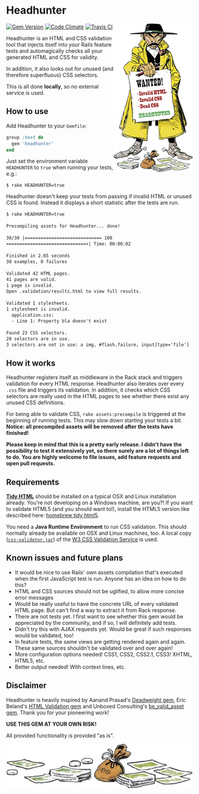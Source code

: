 # Headhunter

<img src="docs/headhunter.png" alt="The headhunter character from Lucky Luke" align="right" />

[![Gem Version](https://badge.fury.io/rb/headhunter.png)](http://badge.fury.io/rb/headhunter)
[![Code Climate](https://codeclimate.com/github/jmuheim/headhunter.png)](https://codeclimate.com/github/jmuheim/headhunter)
[![Travis CI](https://api.travis-ci.org/jmuheim/headhunter.png)](https://travis-ci.org/jmuheim/headhunter)

Headhunter is an HTML and CSS validation tool that injects itself into your Rails feature tests and automagically checks all your generated HTML and CSS for validity.

In addition, it also looks out for unused (and therefore superfluous) CSS selectors.

This is all done **locally**, so no external service is used.

## How to use

Add Headhunter to your `Gemfile`:

```ruby
group :test do
  gem 'headhunter'
end
```

Just set the environment variable `HEADHUNTER` to `true` when running your tests, e.g.:

```
$ rake HEADHUNTER=true
```

Headhunter doesn't keep your tests from passing if invalid HTML or unused CSS is found. Instead it displays a short statistic after the tests are run.

    $ rake HEADHUNTER=true

    Precompiling assets for Headhunter... done!

    30/30 |============================= 100 ==============================>| Time: 00:00:02

    Finished in 2.65 seconds
    30 examples, 0 failures

    Validated 42 HTML pages.
    41 pages are valid.
    1 page is invalid.
    Open .validation/results.html to view full results.

    Validated 1 stylesheets.
    1 stylesheet is invalid.
      application.css:
      - Line 1: Property bla doesn't exist

    Found 23 CSS selectors.
    20 selectors are in use.
    3 selectors are not in use: a img, #flash.failure, input[type='file']

## How it works

Headhunter registers itself as middleware in the Rack stack and triggers validation for every HTML response. Headhunter also iterates over every `.css` file and triggers its validation. In addition, it checks which CSS selectors are really used in the HTML pages to see whether there exist any unused CSS definitions.

For being able to validate CSS, `rake assets:precompile` is triggered at the beginning of running tests. This may slow down starting your tests a bit. **Notice: all precompiled assets will be removed after the tests have finished!**

**Please keep in mind that this is a pretty early release. I didn't have the possibility to test it extensively yet, so there surely are a lot of things left to do. You are highly welcome to file issues, add feature requests and open pull requests.**

## Requirements

**[Tidy HTML](http://tidy.sourceforge.net/)** should be installed on a typical OSX and Linux installation already. You're not developing on a Windows machine, are you?! If you want to validate HTML5 (and you should want to!), install the HTML5 version like described here: [homebrew tidy html5](http://techblog.willshouse.com/2013/10/21/homebrew-tidy-html5/).

You need a **Java Runtime Environment** to run CSS validation. This should normally already be available on OSX and Linux machines, too. A local copy ([`css-validator.jar`](http://jigsaw.w3.org/css-validator/DOWNLOAD.html)) of the [W3 CSS Validation Service](http://jigsaw.w3.org/css-validator/) is used.

## Known issues and future plans

- It would be nice to use Rails' own assets compilation that's executed when the first JavaScript test is run. Anyone has an idea on how to do this?
- HTML and CSS sources should not be uglified, to allow more concise error messages
- Would be really useful to have the concrete URL of every validated HTML page. But can't find a way to extract it from Rack response.
- There are not tests yet. I first want to see whether this gem would be appreciated by the community, and if so, I will definitely add tests.
- Didn't try this with AJAX requests yet. Would be great if such responses would be validated, too!
- In feature tests, the same views are getting rendered again and again. These same sources shouldn't be validated over and over again!
- More configuration options needed! CSS1, CSS2, CSS2.1, CSS3! XHTML, HTML5, etc.
- Better output needed! With context lines, etc.

## Disclaimer

Headhunter is heavily inspired by Aanand Prasad's [Deadweight gem](https://github.com/aanand/deadweight), Eric Beland's [HTML Validation gem](https://github.com/ericbeland/html_validation) and Unboxed Consulting's [be\_valid\_asset gem](https://github.com/unboxed/be_valid_asset). Thank you for your pioneering work!

**USE THIS GEM AT YOUR OWN RISK!**

All provided functionality is provided "as is".

<img src="docs/money.png" alt="" align="middle" />

